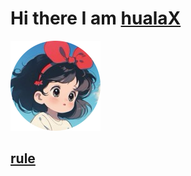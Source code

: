 # Hi there I am [hualaX](https://www.github.com/hualaX)
![image](https://raw.githubusercontent.com/hualaX/ios/main/icon/personal.png)

##  [rule](https://www.github.com/hualaX/ios/tree/main/rule)


